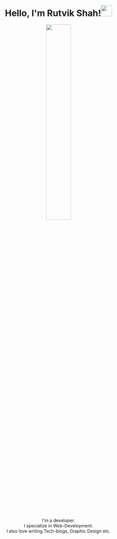 <h1 align="center">Hello, I'm Rutvik Shah!<img src="https://media.giphy.com/media/hvRJCLFzcasrR4ia7z/giphy.gif" width="35px"></h1>

<p align="center" ><img 
 src="https://user-images.githubusercontent.com/22797857/90096358-dba16400-dd54-11ea-8e44-e181ada72661.gif" width="40%"/></p>

<p align="center">I'm a developer.<br/>I specialize in Web-Development.<br> I also love writing Tech-blogs, Graphic Design etc.<br></p><br/>
</p>
